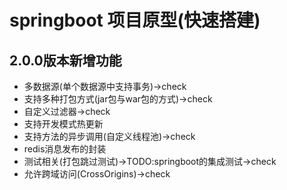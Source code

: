 # springboot 项目原型(快速搭建)

## 2.0.0版本新增功能
- 多数据源(单个数据源中支持事务)->check
- 支持多种打包方式(jar包与war包的方式)->check
- 自定义过滤器->check
- 支持开发模式热更新
- 支持方法的异步调用(自定义线程池)->check
- redis消息发布的封装
- 测试相关(打包跳过测试)->TODO:springboot的集成测试->check
- 允许跨域访问(CrossOrigins)->check